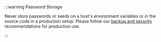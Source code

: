 :::warning Password Storage

Never store passwords or seeds on a host's environment variables or in the source code in a production
setup. Please follow our [backup and security](https://wiki.iota.org/shimmer/introduction/how_tos/backup_security)
recommendations for production use.

:::
